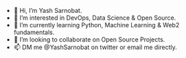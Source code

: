 - 👋 Hi, I’m Yash Sarnobat.
- 👀 I’m interested in DevOps, Data Science & Open Source.
- 🌱 I’m currently learning Python, Machine Learning & Web2 fundamentals. 
- 💞️ I’m looking to collaborate on Open Source Projects.
- 📫 DM me @YashSarnobat on twitter or email me directly. 

<!--
**YashSarnobat/yashsarnobat** is a ✨ _special_ ✨ repository because its `README.md` (this file) appears on your GitHub profile.
-->
